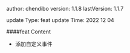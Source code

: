 author:       chendibo
version:      1.1.8
lastVersion:  1.1.7

update Type:  feat
update Time:  2022 12 04

####feat Content
- 添加自定义事件